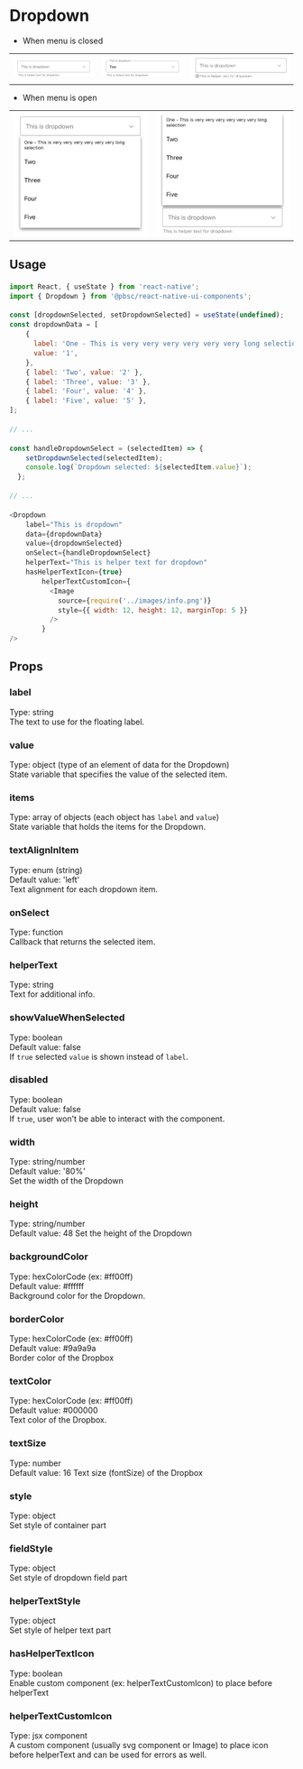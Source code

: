 # Dropdown
- When menu is closed
<table >
   <tr>
      <td><img src="./resources/dropdown_unselected.png" alt="Dropdown unselected" /></td>
      <td><img src="./resources/dropdown_selected.png" alt="Dropdown selected" /></td>
      <td><img src="./resources/dropdown_icon_with_helpertext.png" alt="Dropdown icon with helpertext" /></td>
  </tr>
</table>

- When menu is open
<table >
   <tr>
      <td><img src="./resources/dropdown_open_down.png" alt="Dropdown open downward" /></td>
      <td><img src="./resources/dropdown_open_up.png" alt="Dropdown open upward" /></td></td>
  </tr>
</table>

## Usage

```js
import React, { useState } from 'react-native';
import { Dropdown } from '@pbsc/react-native-ui-components';

const [dropdownSelected, setDropdownSelected] = useState(undefined);
const dropdownData = [
    {
      label: 'One - This is very very very very very very long selection',
      value: '1',
    },
    { label: 'Two', value: '2' },
    { label: 'Three', value: '3' },
    { label: 'Four', value: '4' },
    { label: 'Five', value: '5' },
];

// ...

const handleDropdownSelect = (selectedItem) => {
    setDropdownSelected(selectedItem);
    console.log(`Dropdown selected: ${selectedItem.value}`);
  };

// ...

<Dropdown
    label="This is dropdown"
    data={dropdownData}
    value={dropdownSelected}
    onSelect={handleDropdownSelect}
    helperText="This is helper text for dropdown"
    hasHelperTextIcon={true}
        helperTextCustomIcon={
          <Image
            source={require('../images/info.png')}
            style={{ width: 12, height: 12, marginTop: 5 }}
          />
        }
/>
```

## Props
### label
Type: string <br/>
The text to use for the floating label.

### value
Type: object (type of an element of data for the Dropdown) <br/>
State variable that specifies the value of the selected item.

### items
Type: array of objects (each object has `label` and `value`) <br/>
State variable that holds the items for the Dropdown.

### textAlignInItem
Type: enum (string) <br/>
Default value: 'left' <br/>
Text alignment for each dropdown item.

### onSelect
Type: function <br/>
Callback that returns the selected item.

### helperText
Type: string <br/>
Text for additional info.

### showValueWhenSelected
Type: boolean <br/>
Default value: false <br/>
If `true` selected `value` is shown instead of `label`.

### disabled
Type: boolean <br/>
Default value: false <br/>
If `true`, user won't be able to interact with the component.

### width
Type: string/number <br/>
Default value: '80%' <br/>
Set the width of the Dropdown

### height
Type: string/number <br/>
Default value: 48
Set the height of the Dropdown

### backgroundColor
Type: hexColorCode (ex: #ff00ff) <br/>
Default value: #ffffff <br/>
Background color for the Dropdown.

### borderColor
Type: hexColorCode (ex: #ff00ff) <br/>
Default value: #9a9a9a <br/>
Border color of the Dropbox

### textColor
Type: hexColorCode (ex: #ff00ff) <br/>
Default value: #000000 <br/>
Text color of the Dropbox.

### textSize
Type: number <br/>
Default value: 16
Text size (fontSize) of the Dropbox

### style
Type: object <br/>
Set style of container part

### fieldStyle
Type: object <br/>
Set style of dropdown field part

### helperTextStyle
Type: object <br/>
Set style of helper text part

### hasHelperTextIcon
Type: boolean <br/>
Enable custom component (ex: helperTextCustomIcon) to place before helperText

### helperTextCustomIcon
Type: jsx component <br/>
A custom component (usually svg component or Image) to place icon before helperText and can be used for errors as well.
